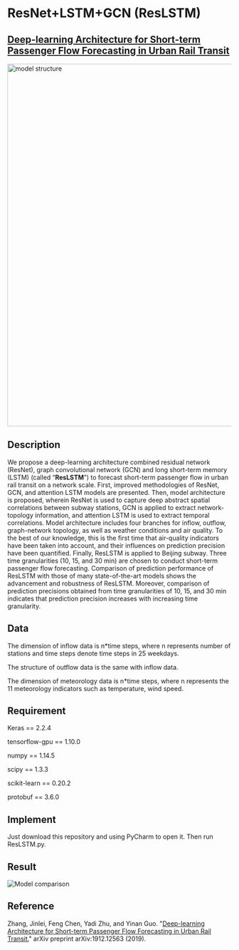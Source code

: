 # ResNet+LSTM+GCN (ResLSTM)

## [Deep-learning Architecture for Short-term Passenger Flow Forecasting in Urban Rail Transit](https://arxiv.org/abs/1912.12563)

<img src="https://github.com/JinleiZhangBJTU/ResNet-LSTM-GCN/blob/master/pictures/Model%20structure.png" width = "722" height = "813" alt="model structure" 
align=center>

## Description

We propose a deep-learning architecture combined residual network (ResNet), graph convolutional network (GCN) and long short-term memory (LSTM) (called “**ResLSTM**”) to forecast short-term passenger flow in urban rail transit on a network scale. First, improved methodologies of ResNet, GCN, and attention LSTM models are presented. Then, model architecture is proposed, wherein ResNet is used to capture deep abstract spatial correlations between subway stations, GCN is applied to extract network-topology information, and attention LSTM is used to extract temporal correlations. Model architecture includes four branches for inflow, outflow, graph-network topology, as well as weather conditions and air quality. To the best of our knowledge, this is the first time that air-quality indicators have been taken into account, and their influences on prediction precision have been quantified. Finally, ResLSTM is applied to Beijing subway. Three time granularities (10, 15, and 30 min) are chosen to conduct short-term passenger flow forecasting. Comparison of prediction performance of ResLSTM with those of many state-of-the-art models shows the advancement and robustness of ResLSTM. Moreover, comparison of prediction precisions obtained from time granularities of 10, 15, and 30 min indicates that prediction precision increases with increasing time granularity. 

## Data

The dimension of inflow data is n*time steps, where n represents number of stations and time steps denote time steps in 25 weekdays.

The structure of outflow data is the same with inflow data.

The dimension of meteorology data is n*time steps, where n represents  the 11 meteorology indicators such as temperature, wind speed.

## Requirement

Keras == 2.2.4 

tensorflow-gpu == 1.10.0

numpy == 1.14.5

scipy == 1.3.3

scikit-learn == 0.20.2

protobuf == 3.6.0

## Implement

Just download this repository and using PyCharm to open it. Then run ResLSTM.py.

## Result

![Model comparison](https://github.com/JinleiZhangBJTU/ResNet-LSTM-GCN/blob/master/pictures/Model%20comparison.jpg)

## Reference

Zhang, Jinlei, Feng Chen, Yadi Zhu, and Yinan Guo. "[Deep-learning Architecture for Short-term Passenger Flow Forecasting in Urban Rail Transit.](https://arxiv.org/abs/1912.12563)" arXiv preprint arXiv:1912.12563 (2019).
